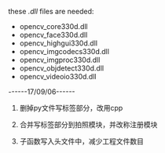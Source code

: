 
these *.dll* files are needed:
* opencv_core330d.dll
* opencv_face330d.dll
* opencv_highgui330d.dll
* opencv_imgcodecs330d.dll
* opencv_imgproc330d.dll
* opencv_objdetect330d.dll
* opencv_videoio330d.dll


------17/09/06------

1. 删掉py文件写标签部分，改用cpp

2. 合并写标签部分到拍照模块，并改称注册模块

3. 子函数写入头文件中，减少工程文件数目

